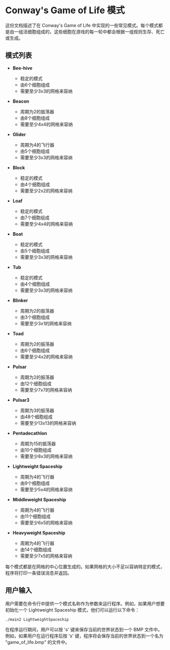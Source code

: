 # Conway's Game of Life 模式

这份文档描述了在 Conway's Game of Life 中实现的一些常见模式。每个模式都是由一组活细胞组成的，这些细胞在游戏的每一轮中都会根据一组规则生存、死亡或生成。

## 模式列表

- **Bee-hive**
  - 稳定的模式
  - 由6个细胞组成
  - 需要至少3x3的网格来容纳

- **Beacon**
  - 周期为2的振荡器
  - 由8个细胞组成
  - 需要至少4x4的网格来容纳

- **Glider**
  - 周期为4的飞行器
  - 由5个细胞组成
  - 需要至少3x3的网格来容纳

- **Block**
  - 稳定的模式
  - 由4个细胞组成
  - 需要至少2x2的网格来容纳

- **Loaf**
  - 稳定的模式
  - 由7个细胞组成
  - 需要至少4x4的网格来容纳

- **Boat**
  - 稳定的模式
  - 由5个细胞组成
  - 需要至少3x3的网格来容纳

- **Tub**
  - 稳定的模式
  - 由4个细胞组成
  - 需要至少3x3的网格来容纳

- **Blinker**
  - 周期为2的振荡器
  - 由3个细胞组成
  - 需要至少3x1的网格来容纳

- **Toad**
  - 周期为2的振荡器
  - 由6个细胞组成
  - 需要至少4x2的网格来容纳

- **Pulsar**
  - 周期为2的振荡器
  - 由12个细胞组成
  - 需要至少7x7的网格来容纳

- **Pulsar3**
  - 周期为3的振荡器
  - 由48个细胞组成
  - 需要至少13x13的网格来容纳

- **Pentadecathlon**
  - 周期为15的振荡器
  - 由10个细胞组成
  - 需要至少8x3的网格来容纳

- **Lightweight Spaceship**
  - 周期为4的飞行器
  - 由9个细胞组成
  - 需要至少5x4的网格来容纳

- **Middleweight Spaceship**
  - 周期为4的飞行器
  - 由11个细胞组成
  - 需要至少6x5的网格来容纳

- **Heavyweight Spaceship**
  - 周期为4的飞行器
  - 由14个细胞组成
  - 需要至少7x5的网格来容纳

每个模式都是在网格的中心位置生成的。如果网格的大小不足以容纳特定的模式，程序将打印一条错误消息并返回。

## 用户输入

用户需要在命令行中提供一个模式名称作为参数来运行程序。例如，如果用户想要初始化一个 Lightweight Spaceship 模式，他们可以运行以下命令：

```
./main2 LightweightSpaceship
```

在程序运行期间，用户可以按 's' 键来保存当前的世界状态到一个 BMP 文件中。例如，如果用户在运行程序后按 's' 键，程序将会保存当前的世界状态到一个名为 "game_of_life.bmp" 的文件中。
